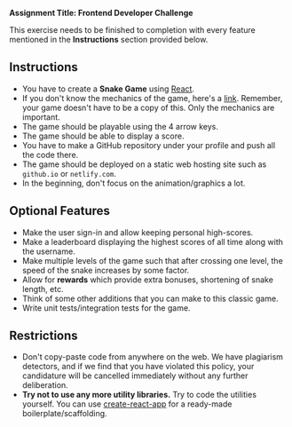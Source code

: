**Assignment Title: Frontend Developer Challenge**

This exercise needs to be finished to completion with every feature mentioned in the **Instructions** section provided below.

## Instructions

- You have to create a **Snake Game** using [React](https://reactjs.org/).
- If you don't know the mechanics of the game, here's a [link](https://playsnake.org/). Remember, your game doesn't have to be a copy of this. Only the mechanics are important.
- The game should be playable using the 4 arrow keys.
- The game should be able to display a score.
- You have to make a GitHub repository under your profile and push all the code there.
- The game should be deployed on a static web hosting site such as `github.io` or `netlify.com`.
- In the beginning, don't focus on the animation/graphics a lot.

## Optional Features

- Make the user sign-in and allow keeping personal high-scores.
- Make a leaderboard displaying the highest scores of all time along with the username.
- Make multiple levels of the game such that after crossing one level, the speed of the snake increases by some factor.
- Allow for **rewards** which provide extra bonuses, shortening of snake length, etc.
- Think of some other additions that you can make to this classic game.
- Write unit tests/integration tests for the game.

## Restrictions

- Don't copy-paste code from anywhere on the web. We have plagiarism detectors, and if we find that you have violated this policy, your candidature will be cancelled immediately without any further deliberation.
- **Try not to use any more utility libraries.** Try to code the utilities yourself. You can use [create-react-app](https://github.com/facebook/create-react-app) for a ready-made boilerplate/scaffolding.
